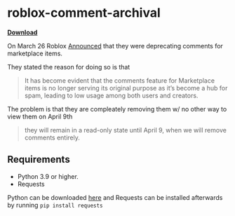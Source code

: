 # roblox-comment-archival
**[Download](https://github.com/KLanausse/roblox-comment-archival/releases/latest/download/AssetCommentScraper.py)**

On March 26 Roblox [Announced](https://devforum.roblox.com/t/deprecating-comments-for-marketplace-items/2890881) that they were deprecating comments for marketplace items.

They stated the reason for doing so is that
> It has become evident that the comments feature for Marketplace items is no longer serving its original purpose as it’s become a hub for spam, leading to low usage among both users and creators.

The problem is that they are compleately removing them w/ no other way to view them on April 9th
> they will remain in a read-only state until April 9, when we will remove comments entirely.

## Requirements
+ Python 3.9 or higher.
+ Requests

Python can be downloaded [here](https://www.python.org/downloads/) and Requests can be installed afterwards by running
`pip install requests`
